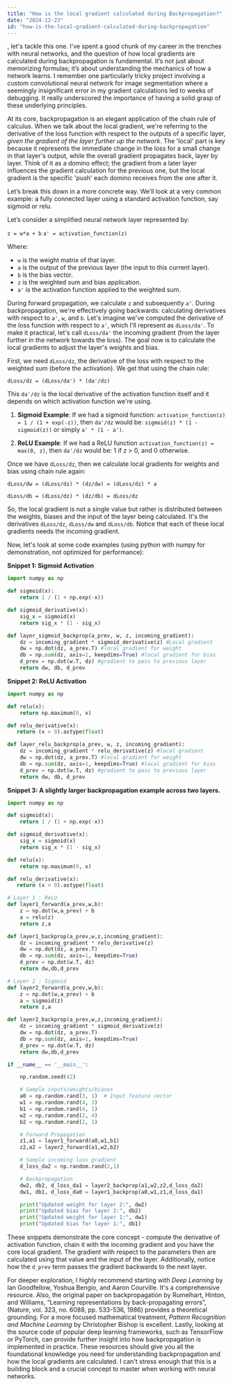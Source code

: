 ```yaml
---
title: "How is the local gradient calculated during Backpropagation?"
date: "2024-12-23"
id: "how-is-the-local-gradient-calculated-during-backpropagation"
---
```


, let's tackle this one. I've spent a good chunk of my career in the trenches with neural networks, and the question of how local gradients are calculated during backpropagation is fundamental. It’s not just about memorizing formulas; it’s about understanding the mechanics of how a network learns. I remember one particularly tricky project involving a custom convolutional neural network for image segmentation where a seemingly insignificant error in my gradient calculations led to weeks of debugging. It really underscored the importance of having a solid grasp of these underlying principles.

At its core, backpropagation is an elegant application of the chain rule of calculus. When we talk about the local gradient, we're referring to the derivative of the loss function with respect to the outputs of a specific layer, *given the gradient of the layer further up the network*. The 'local' part is key because it represents the immediate change in the loss for a small change in that layer's output, while the overall gradient propagates back, layer by layer. Think of it as a domino effect; the gradient from a later layer influences the gradient calculation for the previous one, but the local gradient is the specific 'push' each domino receives from the one after it.

Let’s break this down in a more concrete way. We’ll look at a very common example: a fully connected layer using a standard activation function, say sigmoid or relu.

Let’s consider a simplified neural network layer represented by:

`z = w*a + b`
`a' = activation_function(z)`

Where:
*   `w` is the weight matrix of that layer.
*   `a` is the output of the previous layer (the input to this current layer).
*   `b` is the bias vector.
*   `z` is the weighted sum and bias application.
*   `a'` is the activation function applied to the weighted sum.

During forward propagation, we calculate `z` and subsequently `a'`. During backpropagation, we're effectively going backwards: calculating derivatives with respect to `a'`, `w`, and `b`. Let's imagine we've computed the derivative of the loss function with respect to `a'`, which I'll represent as `dLoss/da'`. To make it practical, let's call `dLoss/da'` the incoming gradient (from the layer further in the network towards the loss). The goal now is to calculate the local gradients to adjust the layer's weights and bias.

First, we need `dLoss/dz`, the derivative of the loss with respect to the weighted sum (before the activation). We get that using the chain rule:

`dLoss/dz = (dLoss/da') * (da'/dz)`

This `da'/dz` is the local derivative of the activation function itself and it depends on which activation function we're using.

1.  **Sigmoid Example**: If we had a sigmoid function: `activation_function(z) = 1 / (1 + exp(-z))`, then `da'/dz` would be: `sigmoid(z) * (1 - sigmoid(z))` or simply `a' * (1 - a')`.

2.  **ReLU Example**: If we had a ReLU function `activation_function(z) = max(0, z)`, then `da'/dz` would be: 1 if z > 0, and 0 otherwise.

Once we have `dLoss/dz`, then we calculate local gradients for weights and bias using chain rule again:

`dLoss/dw = (dLoss/dz) * (dz/dw) = (dLoss/dz) * a`

`dLoss/db = (dLoss/dz) * (dz/db) = dLoss/dz`

So, the local gradient is not a single value but rather is distributed between the weights, biases and the input of the layer being calculated. It's the derivatives `dLoss/dz`, `dLoss/dw` and `dLoss/db`. Notice that each of these local gradients needs the incoming gradient.

Now, let's look at some code examples (using python with numpy for demonstration, not optimized for performance):

**Snippet 1: Sigmoid Activation**

```python
import numpy as np

def sigmoid(x):
    return 1 / (1 + np.exp(-x))

def sigmoid_derivative(x):
    sig_x = sigmoid(x)
    return sig_x * (1 - sig_x)

def layer_sigmoid_backprop(a_prev, w, z, incoming_gradient):
    dz = incoming_gradient * sigmoid_derivative(z) #Local gradient
    dw = np.dot(dz, a_prev.T) #local gradient for weight
    db = np.sum(dz, axis=1, keepdims=True) #local gradient for bias
    d_prev = np.dot(w.T, dz) #gradient to pass to previous layer
    return dw, db, d_prev
```

**Snippet 2: ReLU Activation**

```python
import numpy as np

def relu(x):
    return np.maximum(0, x)

def relu_derivative(x):
   return (x > 0).astype(float)

def layer_relu_backprop(a_prev, w, z, incoming_gradient):
    dz = incoming_gradient * relu_derivative(z) #local gradient
    dw = np.dot(dz, a_prev.T) #local gradient for weight
    db = np.sum(dz, axis=1, keepdims=True) #local gradient for bias
    d_prev = np.dot(w.T, dz) #gradient to pass to previous layer
    return dw, db, d_prev
```

**Snippet 3: A slightly larger backpropagation example across two layers.**

```python
import numpy as np

def sigmoid(x):
    return 1 / (1 + np.exp(-x))

def sigmoid_derivative(x):
    sig_x = sigmoid(x)
    return sig_x * (1 - sig_x)

def relu(x):
    return np.maximum(0, x)

def relu_derivative(x):
   return (x > 0).astype(float)

# Layer 1 : ReLU
def layer1_forward(a_prev,w,b):
    z = np.dot(w,a_prev) + b
    a = relu(z)
    return z,a

def layer1_backprop(a_prev,w,z,incoming_gradient):
    dz = incoming_gradient * relu_derivative(z)
    dw = np.dot(dz, a_prev.T)
    db = np.sum(dz, axis=1, keepdims=True)
    d_prev = np.dot(w.T, dz)
    return dw,db,d_prev

# Layer 2 : Sigmoid
def layer2_forward(a_prev,w,b):
    z = np.dot(w,a_prev) + b
    a = sigmoid(z)
    return z,a

def layer2_backprop(a_prev,w,z,incoming_gradient):
    dz = incoming_gradient * sigmoid_derivative(z)
    dw = np.dot(dz, a_prev.T)
    db = np.sum(dz, axis=1, keepdims=True)
    d_prev = np.dot(w.T, dz)
    return dw,db,d_prev

if __name__ == '__main__':

    np.random.seed(42)

    # Sample inputs/weights/biases
    a0 = np.random.rand(3, 1)  # Input feature vector
    w1 = np.random.rand(4, 3)
    b1 = np.random.rand(4, 1)
    w2 = np.random.rand(2, 4)
    b2 = np.random.rand(2, 1)

    # Forward Propagation
    z1,a1 = layer1_forward(a0,w1,b1)
    z2,a2 = layer2_forward(a1,w2,b2)

    # Sample incoming loss gradient
    d_loss_da2 = np.random.rand(2,1)

    # Backpropagation
    dw2, db2, d_loss_da1 = layer2_backprop(a1,w2,z2,d_loss_da2)
    dw1, db1, d_loss_da0 = layer1_backprop(a0,w1,z1,d_loss_da1)

    print("Updated weight for layer 2:", dw2)
    print("Updated bias for layer 2:", db2)
    print("Updated weight for layer 1:", dw1)
    print("Updated bias for layer 1:", db1)
```

These snippets demonstrate the core concept - compute the derivative of activation function, chain it with the incoming gradient and you have the core local gradient. The gradient with respect to the parameters then are calculated using that value and the input of the layer. Additionally, notice how the `d_prev` term passes the gradient backwards to the next layer.

For deeper exploration, I highly recommend starting with *Deep Learning* by Ian Goodfellow, Yoshua Bengio, and Aaron Courville. It's a comprehensive resource. Also, the original paper on backpropagation by Rumelhart, Hinton, and Williams, “Learning representations by back-propagating errors”, (Nature, vol. 323, no. 6088, pp. 533-536, 1986) provides a theoretical grounding. For a more focused mathematical treatment, *Pattern Recognition and Machine Learning* by Christopher Bishop is excellent. Lastly, looking at the source code of popular deep learning frameworks, such as TensorFlow or PyTorch, can provide further insight into how backpropagation is implemented in practice. These resources should give you all the foundational knowledge you need for understanding backpropagation and how the local gradients are calculated. I can't stress enough that this is a building block and a crucial concept to master when working with neural networks.
